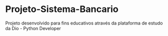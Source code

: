 # Projeto-Sistema-Bancario
Projeto desenvolvido para fins educativos através da plataforma de estudo da Dio - Python Developer 

